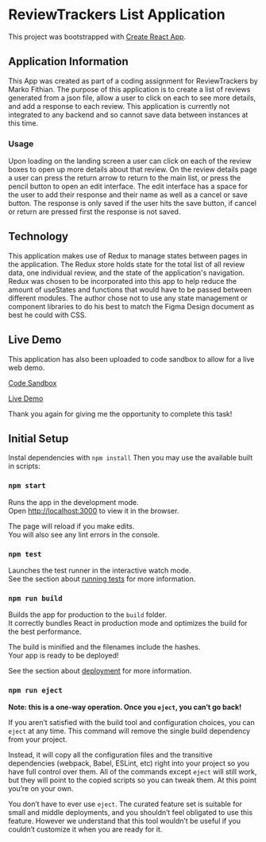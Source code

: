 # ReviewTrackers List Application

This project was bootstrapped with [Create React App](https://github.com/facebook/create-react-app).

## Application Information

This App was created as part of a coding assignment for ReviewTrackers by Marko Fithian. The purpose of this application is to create a list of reviews generated from a json file, allow a user to click on each to see more details, and add a response to each review. This application is currently not integrated to any backend and so cannot save data between instances at this time.

### Usage

Upon loading on the landing screen a user can click on each of the review boxes to open up more details about that review. On the review details page a user can press the return arrow to return to the main list, or press the pencil button to open an edit interface. The edit interface has a space for the user to add their response and their name as well as a cancel or save button. The response is only saved if the user hits the save button, if cancel or return are pressed first the response is not saved.

## Technology

This application makes use of Redux to manage states between pages in the application. The Redux store holds state for the total list of all review data, one individual review, and the state of the application's navigation. Redux was chosen to be incorporated into this app to help reduce the amount of useStates and functions that would have to be passed between different modules. The author chose not to use any state management or component libraries to do his best to match the Figma Design document as best he could with CSS.

## Live Demo

This application has also been uploaded to code sandbox to allow for a live web demo.

[Code Sandbox](https://codesandbox.io/s/silly-bas-5mjdxe)

[Live Demo](https://5mjdxe.csb.app/)

Thank you again for giving me the opportunity to complete this task!

## Initial Setup

Instal dependencies with `npm install` Then you may use the available built in scripts:

### `npm start`

Runs the app in the development mode.\
Open [http://localhost:3000](http://localhost:3000) to view it in the browser.

The page will reload if you make edits.\
You will also see any lint errors in the console.

### `npm test`

Launches the test runner in the interactive watch mode.\
See the section about [running tests](https://facebook.github.io/create-react-app/docs/running-tests) for more information.

### `npm run build`

Builds the app for production to the `build` folder.\
It correctly bundles React in production mode and optimizes the build for the best performance.

The build is minified and the filenames include the hashes.\
Your app is ready to be deployed!

See the section about [deployment](https://facebook.github.io/create-react-app/docs/deployment) for more information.

### `npm run eject`

**Note: this is a one-way operation. Once you `eject`, you can’t go back!**

If you aren’t satisfied with the build tool and configuration choices, you can `eject` at any time. This command will remove the single build dependency from your project.

Instead, it will copy all the configuration files and the transitive dependencies (webpack, Babel, ESLint, etc) right into your project so you have full control over them. All of the commands except `eject` will still work, but they will point to the copied scripts so you can tweak them. At this point you’re on your own.

You don’t have to ever use `eject`. The curated feature set is suitable for small and middle deployments, and you shouldn’t feel obligated to use this feature. However we understand that this tool wouldn’t be useful if you couldn’t customize it when you are ready for it.
